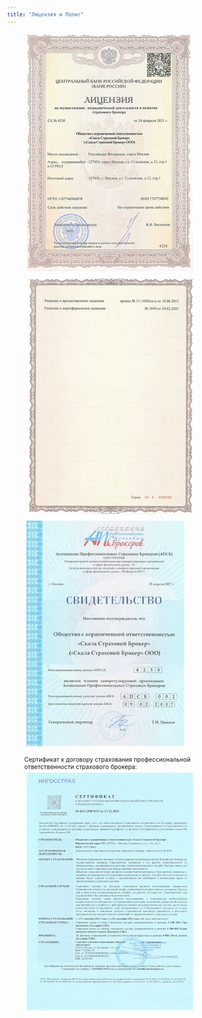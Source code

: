 ```yaml
---
title: "Лицензия и Полис"
---
```

<figure class="third">
	<a href="/assets/images/license_l.jpg"><img src="/assets/images/license_s.jpg"/></a>
	<a href="/assets/images/license2_l.jpg"><img src="/assets/images/license2_s.jpg"/></a>
	<a href="/assets/images/cert_apsb_l.jpg"><img src="/assets/images/cert_apsb_s.jpg"/></a>
</figure> 
<figure class="third">
	<figcaption>Сертификат к договору страхования профессиональной ответственности страхового брокера:</figcaption>
	<a href="/assets/images/cert_l.jpg">	
	<img src="/assets/images/cert_s.jpg"/>
	</a>
</figure> 

